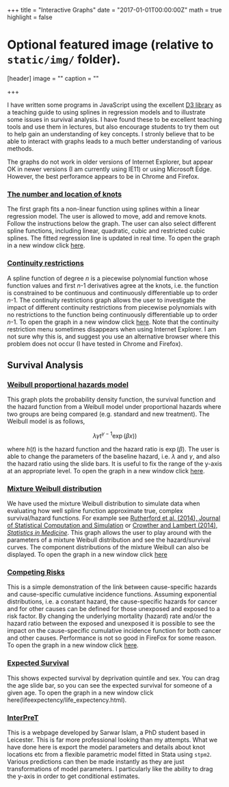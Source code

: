 +++
title = "Interactive Graphs"
date = "2017-01-01T00:00:00Z"
math = true
highlight = false

# Optional featured image (relative to `static/img/` folder).
[header]
image = ""
caption = ""

+++

I have written some programs in JavaScript using the excellent [D3 library](http://d3js.org) as a teaching guide to using splines in regression models and to illustrate some issues in survival analysis. I have found these to be excellent teaching tools and use them in lectures, but also encourage students to try them out to help gain an understanding of key concepts. I stronly believe that to be able to interact with graphs leads to a much better understanding of various methods.

The graphs do not work in older versions of Internet Explorer, but appear OK in newer versions (I am currently using IE11) or using Microsoft Edge. However, the best perforamce appears to be in Chrome and Firefox.

### [The number and location of knots](spline_eg/spline_eg.html)

The first graph fits a non-linear function using splines within a linear regression model. The user is allowed to move, add and remove knots. Follow the instructions below the graph. The user can also select different spline functions, including linear, quadratic, cubic and restricted cubic splines. The fitted  regression line is updated in real time. To open the graph in a new window click [here](spline_eg/spline_eg.html).

### [Continuity restrictions](spline_continuity/spline_continuity.html)

A spline function <span>of degree</span> _n_ is a piecewise polynomial function whose function values and first _n_-1 derivatives agree at the knots, i.e. the function is constrained to be continuous and continuously differentiable up to order _n_-1\. The continuity restrictions graph allows the user to investigate the impact of different continuity restrictions from piecewise polynomials with no restrictions to the function being continuously differentiable up to order  _n_-1. To open the graph in a new window click [here](spline_continuity/spline_continuity.html). Note that the continuity restriction menu sometimes disappears when using Internet Explorer. I am not sure why this is, and suggest you use an alternative browser where this problem does not occur (I have tested in Chrome and Firefox).

## Survival Analysis

### [Weibull proportional hazards model](survival_weibull/survival_weibull.html)

This graph plots the probability density function, the survival function and the hazard function from a Weibull model under proportional hazards where two groups are being compared (e.g. standard and new treatment). The Weibull model is as follows,

$$\lambda\gamma t^{\gamma-1}\exp(\beta x))$$

where $h(t)$ is the hazard function and the hazard ratio is $\exp(β)$. The user is able to change the parameters of the baseline hazard, i.e. $\lambda$ and $\gamma$, and also the hazard ratio using the slide bars. It is useful to fix the range of the y-axis at an appropriate level. To open the graph in a new window click [here](survival_weibull/survival_weibull.html)</span><span>.</span>

### [Mixture Weibull distribution](mixture_weibull/mixture_weibull.html)

We have used the mixture Weibull distribution to simulate data when evaluating how well spline function approximate true, complex survival/hazard functions. For example see [Rutherford et al. (2014), Journal of Statistical Computation and Simulation](http://www.tandfonline.com/doi/abs/10.1080/00949655.2013.845890#.VDK1HPldWSo) or [Crowther and Lambert (2014), _Statistics in Medicine_](http://onlinelibrary.wiley.com/doi/10.1002/sim.6300/abstract). This graph allows the user to play around with the parameters of a mixture Weibull distribution and see the hazard/survival curves. The component distributions of the mixture Weibull can also be displayed. <span>To open the graph in a new window click [here](mixture_weibull/mixture_weibull.html)

### [Competing Risks](competing_risks/competingrisks.html)

This is a simple demonstration of the link between cause-specific hazards and cause-specific cumulative incidence functions. Assuming exponential distributions, i.e. a constant hazard, the cause-specific hazards for cancer and for other causes can be defined for those unexposed and exposed to a risk factor. By changing the underlying mortality (hazard) rate and/or the hazard ratio between the exposed and unexposed it is possible to see the impact on the cause-specific cumulative incidence function for both cancer and other causes. Performance is not so good in FireFox for some reason. <span>To open the graph in a new window click [here](competing_risks/competingrisks.html).

### [Expected Survival](lifeexpectency/life_expectency.html)

This shows expected survival by deprivation quintile and sex. You can drag the age slide bar, so you can see the expected survival for someone of a given age. To open the graph in a new window click here(lifeexpectency/life_expectency.html).

### [InterPreT](http://interpret.le.ac.uk)

This is a webpage developed by Sarwar Islam, a PhD student based in Leicester. This is far more professional looking than my attempts. What we have done here is export the model parameters and details about knot locations etc from a flexible parametric model fitted in Stata using `stpm2`. Various predictions can then be made instantly as they are just transformations of model parameters. I particularly like the ability to drag the y-axis in order to get conditional estimates.

  